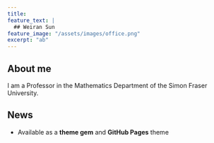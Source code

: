 ```yaml
---
title:
feature_text: |
  ## Weiran Sun
feature_image: "/assets/images/office.png"
excerpt: "ab"
---
```


## About me

I am a Professor in the Mathematics Department of the Simon Fraser University.

## News

- Available as a **theme gem** and **GitHub Pages** theme
